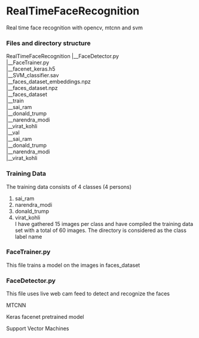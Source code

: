 # RealTimeFaceRecognition
Real time face recognition with opencv, mtcnn and svm  

### Files and directory structure   
RealTimeFaceRecognition
|__FaceDetector.py      
|__FaceTrainer.py     
|__facenet_keras.h5    
|__SVM_classifier.sav    
|__faces_dataset_embeddings.npz   
|__faces_dataset.npz   
|__faces_dataset   
   |__train   
      |__sai_ram    
      |__donald_trump   
      |__narendra_modi   
      |__virat_kohli   
   |__val   
      |__sai_ram   
      |__donald_trump   
      |__narendra_modi   
      |__virat_kohli   



### Training Data  
The training data consists of 4 classes (4 persons)
1. sai_ram
2. narendra_modi
3. donald_trump
4. virat_kohli  
I have gathered 15 images per class and have compiled the training data set with a total of 60 images. The directory is considered as the class label name


### FaceTrainer.py   
This file trains a model on the images in faces_dataset

### FaceDetector.py   
This file uses live web cam feed to detect and recognize the faces


MTCNN

Keras facenet pretrained model

Support Vector Machines

